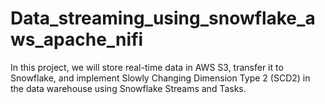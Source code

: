 # Data_streaming_using_snowflake_aws_apache_nifi
In this project, we will store real-time data in AWS S3, transfer it to Snowflake, and implement Slowly Changing Dimension Type 2 (SCD2) in the data warehouse using Snowflake Streams and Tasks.
